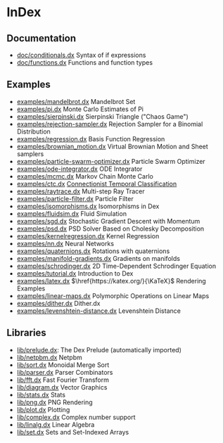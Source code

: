 # InDex

## Documentation

- [doc/conditionals.dx](conditionals.dx.html) Syntax of if expressions
- [doc/functions.dx](functions.dx.html) Functions and function types

## Examples

- [examples/mandelbrot.dx](examples/mandelbrot.dx.html) Mandelbrot Set
- [examples/pi.dx](examples/pi.dx.html) Monte Carlo Estimates of Pi
- [examples/sierpinski.dx](examples/sierpinski.dx.html) Sierpinski Triangle ("Chaos Game")
- [examples/rejection-sampler.dx](examples/rejection-sampler.dx.html) Rejection Sampler for a Binomial Distribution
- [examples/regression.dx](examples/regression.dx.html) Basis Function Regression
- [examples/brownian_motion.dx](examples/brownian_motion.dx.html) Virtual Brownian Motion and Sheet samplers
- [examples/particle-swarm-optimizer.dx](examples/particle-swarm-optimizer.dx.html) Particle Swarm Optimizer
- [examples/ode-integrator.dx](examples/ode-integrator.dx.html) ODE Integrator
- [examples/mcmc.dx](examples/mcmc.dx.html) Markov Chain Monte Carlo
- [examples/ctc.dx](examples/ctc.dx.html) [Connectionist Temporal Classification](https://www.cs.toronto.edu/~graves/icml_2006.pdf)
- [examples/raytrace.dx](examples/raytrace.dx.html) Multi-step Ray Tracer
- [examples/particle-filter.dx](examples/particle-filter.dx.html) Particle Filter
- [examples/isomorphisms.dx](examples/isomorphisms.dx.html) Isomorphisms in Dex
- [examples/fluidsim.dx](examples/fluidsim.dx.html) Fluid Simulation
- [examples/sgd.dx](examples/sgd.dx.html) Stochastic Gradient Descent with Momentum
- [examples/psd.dx](examples/psd.dx.html) PSD Solver Based on Cholesky Decomposition
- [examples/kernelregression.dx](examples/kernelregression.dx.html) Kernel Regression
- [examples/nn.dx](examples/nn.dx.html) Neural Networks
- [examples/quaternions.dx](examples/quaternions.dx.html) Rotations with quaternions
- [examples/manifold-gradients.dx](examples/manifold-gradients.dx.html) Gradients on manifolds
- [examples/schrodinger.dx](examples/schrodinger.dx.html) 2D Time-Dependent Schrodinger Equation
- [examples/tutorial.dx](examples/tutorial.dx.html) Introduction to Dex
- [examples/latex.dx](examples/latex.dx.html) $\href{https://katex.org/}{\KaTeX}$ Rendering Examples
- [examples/linear-maps.dx](examples/linear-maps.dx.html) Polymorphic Operations on Linear Maps
- [examples/dither.dx](examples/dither.dx.html) Dither.dx
- [examples/levenshtein-distance.dx](examples/levenshtein-distance.dx.html) Levenshtein Distance

## Libraries

- [lib/prelude.dx](prelude.html): The Dex Prelude (automatically imported)
- [lib/netpbm.dx](lib/netpbm.dx.html) Netpbm
- [lib/sort.dx](lib/sort.dx.html) Monoidal Merge Sort
- [lib/parser.dx](lib/parser.dx.html) Parser Combinators
- [lib/fft.dx](lib/fft.dx.html) Fast Fourier Transform
- [lib/diagram.dx](lib/diagram.dx.html) Vector Graphics
- [lib/stats.dx](lib/stats.dx.html) Stats
- [lib/png.dx](lib/png.dx.html) PNG Rendering
- [lib/plot.dx](lib/plot.dx.html) Plotting
- [lib/complex.dx](lib/complex.dx.html) Complex number support
- [lib/linalg.dx](lib/linalg.dx.html) Linear Algebra
- [lib/set.dx](lib/set.dx.html) Sets and Set-Indexed Arrays
